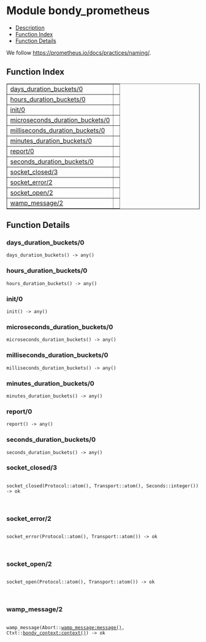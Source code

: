 

# Module bondy_prometheus #
* [Description](#description)
* [Function Index](#index)
* [Function Details](#functions)

We follow https://prometheus.io/docs/practices/naming/.

<a name="index"></a>

## Function Index ##


<table width="100%" border="1" cellspacing="0" cellpadding="2" summary="function index"><tr><td valign="top"><a href="#days_duration_buckets-0">days_duration_buckets/0</a></td><td></td></tr><tr><td valign="top"><a href="#hours_duration_buckets-0">hours_duration_buckets/0</a></td><td></td></tr><tr><td valign="top"><a href="#init-0">init/0</a></td><td></td></tr><tr><td valign="top"><a href="#microseconds_duration_buckets-0">microseconds_duration_buckets/0</a></td><td></td></tr><tr><td valign="top"><a href="#milliseconds_duration_buckets-0">milliseconds_duration_buckets/0</a></td><td></td></tr><tr><td valign="top"><a href="#minutes_duration_buckets-0">minutes_duration_buckets/0</a></td><td></td></tr><tr><td valign="top"><a href="#report-0">report/0</a></td><td></td></tr><tr><td valign="top"><a href="#seconds_duration_buckets-0">seconds_duration_buckets/0</a></td><td></td></tr><tr><td valign="top"><a href="#socket_closed-3">socket_closed/3</a></td><td></td></tr><tr><td valign="top"><a href="#socket_error-2">socket_error/2</a></td><td></td></tr><tr><td valign="top"><a href="#socket_open-2">socket_open/2</a></td><td></td></tr><tr><td valign="top"><a href="#wamp_message-2">wamp_message/2</a></td><td></td></tr></table>


<a name="functions"></a>

## Function Details ##

<a name="days_duration_buckets-0"></a>

### days_duration_buckets/0 ###

`days_duration_buckets() -> any()`

<a name="hours_duration_buckets-0"></a>

### hours_duration_buckets/0 ###

`hours_duration_buckets() -> any()`

<a name="init-0"></a>

### init/0 ###

`init() -> any()`

<a name="microseconds_duration_buckets-0"></a>

### microseconds_duration_buckets/0 ###

`microseconds_duration_buckets() -> any()`

<a name="milliseconds_duration_buckets-0"></a>

### milliseconds_duration_buckets/0 ###

`milliseconds_duration_buckets() -> any()`

<a name="minutes_duration_buckets-0"></a>

### minutes_duration_buckets/0 ###

`minutes_duration_buckets() -> any()`

<a name="report-0"></a>

### report/0 ###

`report() -> any()`

<a name="seconds_duration_buckets-0"></a>

### seconds_duration_buckets/0 ###

`seconds_duration_buckets() -> any()`

<a name="socket_closed-3"></a>

### socket_closed/3 ###

<pre><code>
socket_closed(Protocol::atom(), Transport::atom(), Seconds::integer()) -&gt; ok
</code></pre>
<br />

<a name="socket_error-2"></a>

### socket_error/2 ###

<pre><code>
socket_error(Protocol::atom(), Transport::atom()) -&gt; ok
</code></pre>
<br />

<a name="socket_open-2"></a>

### socket_open/2 ###

<pre><code>
socket_open(Protocol::atom(), Transport::atom()) -&gt; ok
</code></pre>
<br />

<a name="wamp_message-2"></a>

### wamp_message/2 ###

<pre><code>
wamp_message(Abort::<a href="wamp_message.md#type-message">wamp_message:message()</a>, Ctxt::<a href="bondy_context.md#type-context">bondy_context:context()</a>) -&gt; ok
</code></pre>
<br />

